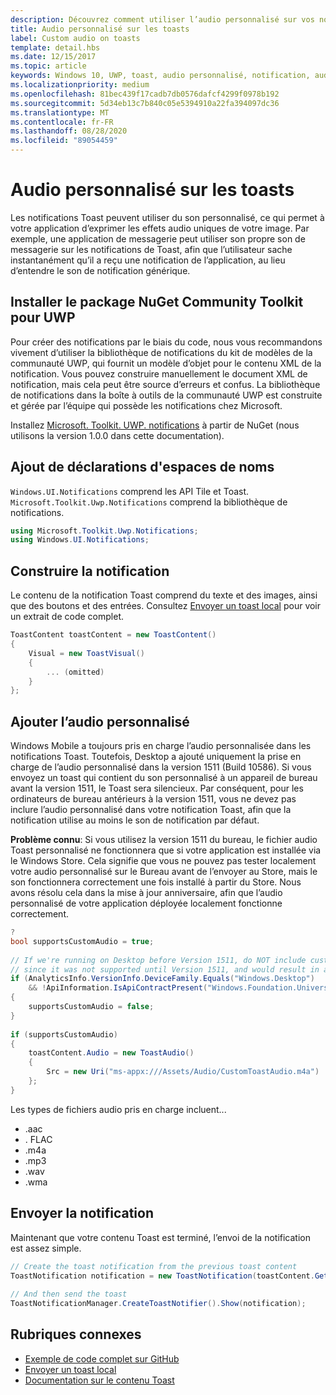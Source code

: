 ```yaml
---
description: Découvrez comment utiliser l’audio personnalisé sur vos notifications toast pour permettre à votre application d’exprimer les effets audio uniques de votre image.
title: Audio personnalisé sur les toasts
label: Custom audio on toasts
template: detail.hbs
ms.date: 12/15/2017
ms.topic: article
keywords: Windows 10, UWP, toast, audio personnalisé, notification, audio, son
ms.localizationpriority: medium
ms.openlocfilehash: 81bec439f17cadb7db0576dafcf4299f0978b192
ms.sourcegitcommit: 5d34eb13c7b840c05e5394910a22fa394097dc36
ms.translationtype: MT
ms.contentlocale: fr-FR
ms.lasthandoff: 08/28/2020
ms.locfileid: "89054459"
---
```

# <a name="custom-audio-on-toasts"></a>Audio personnalisé sur les toasts

Les notifications Toast peuvent utiliser du son personnalisé, ce qui permet à votre application d’exprimer les effets audio uniques de votre image. Par exemple, une application de messagerie peut utiliser son propre son de messagerie sur les notifications de Toast, afin que l’utilisateur sache instantanément qu’il a reçu une notification de l’application, au lieu d’entendre le son de notification générique.

## <a name="install-uwp-community-toolkit-nuget-package"></a>Installer le package NuGet Community Toolkit pour UWP

Pour créer des notifications par le biais du code, nous vous recommandons vivement d’utiliser la bibliothèque de notifications du kit de modèles de la communauté UWP, qui fournit un modèle d’objet pour le contenu XML de la notification. Vous pouvez construire manuellement le document XML de notification, mais cela peut être source d’erreurs et confus. La bibliothèque de notifications dans la boîte à outils de la communauté UWP est construite et gérée par l’équipe qui possède les notifications chez Microsoft.

Installez [Microsoft. Toolkit. UWP. notifications](https://www.nuget.org/packages/Microsoft.Toolkit.Uwp.Notifications/) à partir de NuGet (nous utilisons la version 1.0.0 dans cette documentation).


## <a name="add-namespace-declarations"></a>Ajout de déclarations d'espaces de noms

`Windows.UI.Notifications` comprend les API Tile et Toast. `Microsoft.Toolkit.Uwp.Notifications` comprend la bibliothèque de notifications.

```csharp
using Microsoft.Toolkit.Uwp.Notifications;
using Windows.UI.Notifications;
```


## <a name="construct-the-notification"></a>Construire la notification

Le contenu de la notification Toast comprend du texte et des images, ainsi que des boutons et des entrées. Consultez [Envoyer un toast local](send-local-toast.md) pour voir un extrait de code complet.

```csharp
ToastContent toastContent = new ToastContent()
{
    Visual = new ToastVisual()
    {
        ... (omitted)
    }
};
```


## <a name="add-the-custom-audio"></a>Ajouter l’audio personnalisé

Windows Mobile a toujours pris en charge l’audio personnalisée dans les notifications Toast. Toutefois, Desktop a ajouté uniquement la prise en charge de l’audio personnalisé dans la version 1511 (Build 10586). Si vous envoyez un toast qui contient du son personnalisé à un appareil de bureau avant la version 1511, le Toast sera silencieux. Par conséquent, pour les ordinateurs de bureau antérieurs à la version 1511, vous ne devez pas inclure l’audio personnalisé dans votre notification Toast, afin que la notification utilise au moins le son de notification par défaut.

**Problème connu**: Si vous utilisez la version 1511 du bureau, le fichier audio Toast personnalisé ne fonctionnera que si votre application est installée via le Windows Store. Cela signifie que vous ne pouvez pas tester localement votre audio personnalisé sur le Bureau avant de l’envoyer au Store, mais le son fonctionnera correctement une fois installé à partir du Store. Nous avons résolu cela dans la mise à jour anniversaire, afin que l’audio personnalisé de votre application déployée localement fonctionne correctement.

```csharp
?
bool supportsCustomAudio = true;
 
// If we're running on Desktop before Version 1511, do NOT include custom audio
// since it was not supported until Version 1511, and would result in a silent toast.
if (AnalyticsInfo.VersionInfo.DeviceFamily.Equals("Windows.Desktop")
    && !ApiInformation.IsApiContractPresent("Windows.Foundation.UniversalApiContract", 2))
{
    supportsCustomAudio = false;
}
 
if (supportsCustomAudio)
{
    toastContent.Audio = new ToastAudio()
    {
        Src = new Uri("ms-appx:///Assets/Audio/CustomToastAudio.m4a")
    };
}
```

Les types de fichiers audio pris en charge incluent...

- .aac
- . FLAC
- .m4a
- .mp3
- .wav
- .wma


## <a name="send-the-notification"></a>Envoyer la notification

Maintenant que votre contenu Toast est terminé, l’envoi de la notification est assez simple.

```csharp
// Create the toast notification from the previous toast content
ToastNotification notification = new ToastNotification(toastContent.GetXml());
             
// And then send the toast
ToastNotificationManager.CreateToastNotifier().Show(notification);
```


## <a name="related-topics"></a>Rubriques connexes

- [Exemple de code complet sur GitHub](https://github.com/WindowsNotifications/quickstart-toast-with-custom-audio)
- [Envoyer un toast local](send-local-toast.md)
- [Documentation sur le contenu Toast](adaptive-interactive-toasts.md)